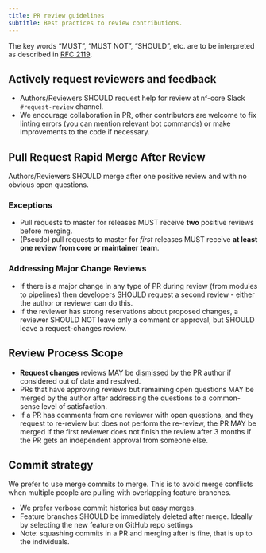 ```yaml
---
title: PR review guidelines
subtitle: Best practices to review contributions.
---
```


The key words “MUST”, “MUST NOT”, “SHOULD”, etc. are to be interpreted as described in [RFC 2119](https://tools.ietf.org/html/rfc2119).

## Actively request reviewers and feedback

- Authors/Reviewers SHOULD request help for review at nf-core Slack `#request-review` channel.
- We encourage collaboration in PR, other contributors are welcome to fix linting errors (you can mention relevant bot commands) or make improvements to the code if necessary.

## Pull Request Rapid Merge After Review

Authors/Reviewers SHOULD merge after one positive review and with no obvious open questions.

### Exceptions

- Pull requests to master for releases MUST receive **two** positive reviews before merging.
- (Pseudo) pull requests to master for *first* releases MUST receive **at least one review from core or maintainer team**.

### Addressing Major Change Reviews

- If there is a major change in any type of PR during review (from modules to pipelines) then developers SHOULD  request a second review - either the author or reviewer can do this.
- If the reviewer has strong reservations about proposed changes, a reviewer SHOULD NOT leave only a comment or approval, but SHOULD leave a request-changes review.

## Review Process Scope

- **Request changes** reviews MAY be [dismissed](https://docs.github.com/en/pull-requests/collaborating-with-pull-requests/reviewing-changes-in-pull-requests/dismissing-a-pull-request-review) by the PR author if considered out of date and resolved.
- PRs that have approving reviews but remaining open questions MAY be merged by the author after addressing the questions to a common-sense level of satisfaction.
- If a PR has comments from one reviewer with open questions, and they request to re-review but does not perform the re-review, the PR MAY be merged if the first reviewer does not finish the review after 3 months if the PR gets an independent approval from someone else.

## Commit strategy

We prefer to use merge commits to merge. This is to avoid merge conflicts when multiple people are pulling with overlapping feature branches.

- We prefer verbose commit histories but easy merges.
- Feature branches SHOULD be immediately deleted after merge. Ideally by selecting the new feature on GitHub repo settings
- Note: squashing commits in a PR and merging after is fine, that is up to the individuals.
